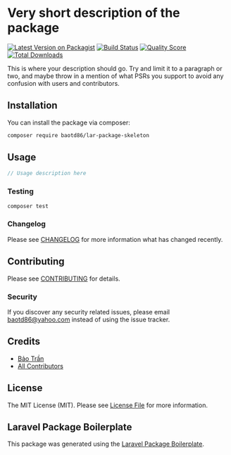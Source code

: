 # Very short description of the package

[![Latest Version on Packagist](https://img.shields.io/packagist/v/baotd86/lar-package-skeleton.svg?style=flat-square)](https://packagist.org/packages/baotd86/lar-package-skeleton)
[![Build Status](https://img.shields.io/travis/baotd86/lar-package-skeleton/master.svg?style=flat-square)](https://travis-ci.org/baotd86/lar-package-skeleton)
[![Quality Score](https://img.shields.io/scrutinizer/g/baotd86/lar-package-skeleton.svg?style=flat-square)](https://scrutinizer-ci.com/g/baotd86/lar-package-skeleton)
[![Total Downloads](https://img.shields.io/packagist/dt/baotd86/lar-package-skeleton.svg?style=flat-square)](https://packagist.org/packages/baotd86/lar-package-skeleton)

This is where your description should go. Try and limit it to a paragraph or two, and maybe throw in a mention of what PSRs you support to avoid any confusion with users and contributors.

## Installation

You can install the package via composer:

```bash
composer require baotd86/lar-package-skeleton
```

## Usage

``` php
// Usage description here
```

### Testing

``` bash
composer test
```

### Changelog

Please see [CHANGELOG](CHANGELOG.md) for more information what has changed recently.

## Contributing

Please see [CONTRIBUTING](CONTRIBUTING.md) for details.

### Security

If you discover any security related issues, please email baotd86@yahoo.com instead of using the issue tracker.

## Credits

- [Bảo Trần](https://github.com/baotd86)
- [All Contributors](../../contributors)

## License

The MIT License (MIT). Please see [License File](LICENSE.md) for more information.

## Laravel Package Boilerplate

This package was generated using the [Laravel Package Boilerplate](https://laravelpackageboilerplate.com).
